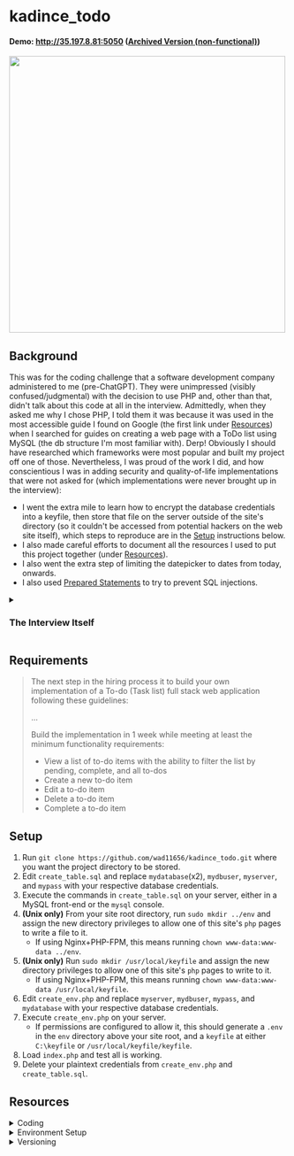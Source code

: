 # kadince_todo
#### Demo: http://35.197.8.81:5050 ([Archived Version (non-functional)](https://web.archive.org/web/20220904093843/http://35.197.8.81:5050/))

<img src="https://raw.githubusercontent.com/wad11656/kadince_todo/main/Demo.gif" width="500"/>

## Background
This was for the coding challenge that a software development company administered to me (pre-ChatGPT). They were unimpressed (visibly confused/judgmental) with the decision to use PHP and, other than that, didn't talk about this code at all in the interview. Admittedly, when they asked me why I chose PHP, I told them it was because it was used in the most accessible guide I found on Google (the first link under [Resources](https://github.com/wad11656/kadince_todo/blob/main/README.md#resources)) when I searched for guides on creating a web page with a ToDo list using MySQL (the db structure I'm most familiar with). Derp! Obviously I should have researched which frameworks were most popular and built my project off one of those. Nevertheless, I was proud of the work I did, and how conscientious I was in adding security and quality-of-life implementations that were not asked for (which implementations were never brought up in the interview):

 - I went the extra mile to learn how to encrypt the database credentials into a keyfile, then store that file on the server outside of the site's directory (so it couldn't be accessed from potential hackers on the web site itself), which steps to reproduce are in the [Setup](https://github.com/wad11656/kadince_todo/blob/main/README.md#setup) instructions below.
  - I also made careful efforts to document all the resources I used to put this project together (under [Resources](https://github.com/wad11656/kadince_todo/blob/main/README.md#resources)).
  - I also went the extra step of limiting the datepicker to dates from today, onwards.
  - I also used [Prepared Statements](https://www.w3schools.com/php/php_mysql_prepared_statements.asp) to try to prevent SQL injections.

<details><summary><h3>The Interview Itself</h3></summary>
This was my first real programming interview. It went terribly. I didn't come into the interview prepared with a particular programming language in mind. (My programming education had us flip-flopping between 5+ languages and frameworks, so we never had the opportunity to truly become comfortable in 1 single language or framework.) So when the interviewers asked me to whiteboard, I mixed up the syntaxes between all the various languages that were swimming around in my head: my variable delcarations and my loops were in the syntaxes of 2 different languages! My brain come to a halt, as it always does around other people (especially in a high-stress situation like a job interview), so I couldn't think critically enough to solve their whiteboard exercises in a non-embarrassing amount of time, nor with a non-embarrassing amount of help. The primary interviewer was very kind, but his "bad cop" counterpart was unafraid to point out my inadequacies (even stating in the middle of the interview that I'm not getting hired), which of course didn't help my anxious brain to function (not that if he _hadn't_ said those things, it would've made a noteworthy difference to my poor performance, anyway). Their HR rep claimed in her post-interview follow-up email that the primary interviewer wanted to add me on LinkedIn, but he never accepted my LinkedIn request. Ha.
</details>

## Requirements
> The next step in the hiring process it to build your own implementation of a To-do (Task list) full stack web application following these guidelines:
>
> ...
> 
> Build the implementation in 1 week while meeting at least the minimum functionality requirements:
> 
> - View a list of to-do items with the ability to filter the list by pending, complete, and all to-dos
> - Create a new to-do item
> - Edit a to-do item
> - Delete a to-do item
> - Complete a to-do item

## Setup

1. Run `git clone https://github.com/wad11656/kadince_todo.git` where you want the project directory to be stored.
2. Edit `create_table.sql` and replace `mydatabase`(x2), `mydbuser`, `myserver`, and `mypass` with your respective database credentials.
3. Execute the commands in `create_table.sql` on your server, either in a MySQL front-end or the `mysql` console.
4. **(Unix only)** From your site root directory, run `sudo mkdir ../env` and assign the new directory privileges to allow one of this site's `php` pages to write a file to it.
    - If using Nginx+PHP-FPM, this means running `chown www-data:www-data ../env`.
5. **(Unix only)** Run `sudo mkdir /usr/local/keyfile` and assign the new directory privileges to allow one of this site's `php` pages to write to it.
    - If using Nginx+PHP-FPM, this means running `chown www-data:www-data /usr/local/keyfile`.
6. Edit `create_env.php` and replace `myserver`, `mydbuser`, `mypass`, and `mydatabase` with your respective database credentials.
7. Execute `create_env.php` on your server.
    - If permissions are configured to allow it, this should generate a `.env` in the `env` directory above your site root, and a `keyfile` at either `C:\keyfile` or `/usr/local/keyfile/keyfile`.
8. Load `index.php` and test all is working.
9. Delete your plaintext credentials from `create_env.php` and `create_table.sql`.

## Resources

<details><summary>Coding</summary>

##### PHP + MySQL ToDo Tutorial:
https://codewithawa.com/posts/to-do-list-application-using-php-and-mysql-database

##### PHP .env plugin (to store DB credentials):
https://github.com/vlucas/phpdotenv

##### Encrypt/Decrypt .env contents:
https://www.codementor.io/@ccornutt/keeping-credentials-secure-in-php-kvcbrk55z

##### Create MySQL tables via command line:
https://www.tutorialspoint.com/mysql/mysql-create-tables.htm

##### Change tutorial's incorrect `font-style: Helvetica` to `font-family: Helvetica`:
https://stackoverflow.com/questions/32515519/css-invalid-property-value

##### Fix `due_date` incorrectly saving into databasae as `1970-01-01` every time:
https://stackoverflow.com/a/8984620/3511695

##### PHP+MySQL - Insert multiple records:
https://www.w3schools.com/php/php_mysql_insert_multiple.asp

##### Create textbox placeholder text:
https://stackoverflow.com/questions/108207/how-do-i-make-an-html-text-box-show-a-hint-when-empty

##### `mysqli_query` `try{}catch(){}` syntax:
https://www.php.net/manual/en/mysqli-driver.report-mode.php

##### Update MySQL via JQuery+Ajax after datepicker `onchange`:
https://stackoverflow.com/a/28684832/3511695

##### JQuery - Extract value from `input` tag:
https://api.jquery.com/val/

##### Disable spellcheck underlines:
https://www.tutorialrepublic.com/faq/how-to-disable-spell-checking-in-html-forms.php

##### Ternary if-else examples:
https://stackoverflow.com/questions/28602388/ternary-operator-in-php-with-echo-value

##### Display MySQL errors (`mysqli_fetch_array() expects parameter 1 to be mysqli_result, boolean given in...`):
https://stackoverflow.com/questions/15439919/mysqli-fetch-array-expects-parameter-1-to-be-mysqli-result-boolean-given-in

##### PHP - Sort table:
https://codeshack.io/how-to-sort-table-columns-php-mysql/

##### When data's stored in `$_GET` vs `$_POST`:
https://stackoverflow.com/a/42942572/3511695

##### Check if PHP `$_SESSION` is already set:
https://stackoverflow.com/a/10093292/3511695

##### PHP - Concatenate strings:
https://www.codecademy.com/forum_questions/54329217548c35920e0081b7

##### Get URL query string:
https://stackoverflow.com/questions/6768793/get-the-full-url-in-php

##### Using prepared statements:
https://stackoverflow.com/a/51015777/3511695

##### Set time zone on datepicker:
https://stackoverflow.com/a/62542096/3511695

##### Word wrap in `<td>`:
https://stackoverflow.com/a/50880544/3511695

##### Prevent line break at hyphen (for `creation_date`):
https://stackoverflow.com/a/28928832/3511695

##### Button hover color transition:
https://www.w3schools.com/howto/howto_css_transition_hover.asp

##### PHP - Put contents in local file:
https://stackoverflow.com/questions/5440912/how-to-put-the-a-string-into-a-text-file-in-php

##### PHP - Detect OS:
https://stackoverflow.com/a/57843610/3511695
</details>

<details><summary>Environment Setup</summary>

##### Install PHP for NginX:
https://www.digitalocean.com/community/tutorials/how-to-install-linux-nginx-mysql-php-lemp-stack-ubuntu-18-04#

##### Enable PHP IDE in Visual Studio 2019:
https://www.youtube.com/watch?v=uwPtcFowP94

##### Fix broken shell interactivity in PuTTY:
https://stackoverflow.com/questions/14837248/arrow-keys-in-putty-returning-a-d-b-instead-of-moving-the-cursor

##### Copy contents between PuTTY and host:
https://www.alphr.com/copy-paste-putty/

##### Switch MySQL Command Line from JS mode to SQL mode:
https://stackoverflow.com/questions/50645402/mysql-syntaxerror-unexpected-identifier

##### PHP project directory in WampServer:
http://androidcss.com/php/install-setup-php-mysql-windows/

##### "Composer" PHP package manager installation on Windows/Linux:
https://getcomposer.org/doc/00-intro.md

##### Reminder to allow external HTTP requests to app in web host firewall settings:
https://stackoverflow.com/a/19117653/3511695

##### Install JQuery:
https://www.w3schools.com/jquery/jquery_get_started.asp

##### Run `.sql` script from bash:
https://stackoverflow.com/questions/7616520/how-to-execute-a-sql-script-from-bash

##### Run `.sql` script from `mysql>`:
https://stackoverflow.com/a/8940431/3511695
</details>

<details><summary>Versioning</summary>

##### Using GitHub CLI tool:
https://www.youtube.com/watch?v=tm9gdHd9qmE

##### Github `master` branch has now officially switched to `main`:
https://stackoverflow.com/a/67139639/3511695

##### Git Branching & Merging:
https://git-scm.com/book/en/v2/Git-Branching-Basic-Branching-and-Merging
</details>
